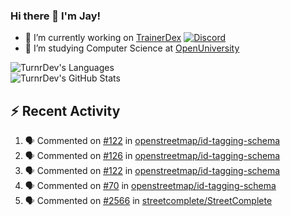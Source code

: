### Hi there 👋 I'm Jay!

- 🔭 I’m currently working on [TrainerDex](https://www.github.com/TrainerDex) [![Discord](https://discordapp.com/api/v6/guilds/364313717720219651/widget.png?style=shield)](http://discord.trainerdex.co.uk/)
- 🤔 I’m studying Computer Science at [OpenUniversity](http://www.open.ac.uk/courses/computing-it/degrees/bsc-computing-it-software-q62-soft)

![TurnrDev's Languages](https://github-readme-stats.vercel.app/api/top-langs/?username=TurnrDev&layout=compact&hide_border=true&title_color=1fa6aa&text_color=233247)
<br>
![TurnrDev's GitHub Stats](https://github-readme-stats.vercel.app/api?username=TurnrDev&show_icons=true&hide_border=true&count_private=true&include_all_commits=true&icon_color=1fa6aa&title_color=1fa6aa&text_color=233247)
<br>

## :zap: Recent Activity

<!--START_SECTION:activity-->
1. 🗣 Commented on [#122](https://github.com/openstreetmap/id-tagging-schema/issues/122) in [openstreetmap/id-tagging-schema](https://github.com/openstreetmap/id-tagging-schema)
2. 🗣 Commented on [#126](https://github.com/openstreetmap/id-tagging-schema/issues/126) in [openstreetmap/id-tagging-schema](https://github.com/openstreetmap/id-tagging-schema)
3. 🗣 Commented on [#122](https://github.com/openstreetmap/id-tagging-schema/issues/122) in [openstreetmap/id-tagging-schema](https://github.com/openstreetmap/id-tagging-schema)
4. 🗣 Commented on [#70](https://github.com/openstreetmap/id-tagging-schema/issues/70) in [openstreetmap/id-tagging-schema](https://github.com/openstreetmap/id-tagging-schema)
5. 🗣 Commented on [#2566](https://github.com/streetcomplete/StreetComplete/issues/2566) in [streetcomplete/StreetComplete](https://github.com/streetcomplete/StreetComplete)
<!--END_SECTION:activity-->
